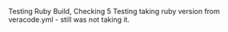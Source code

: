 Testing Ruby Build, Checking 5
Testing taking ruby version from veracode.yml - still was not taking it.
